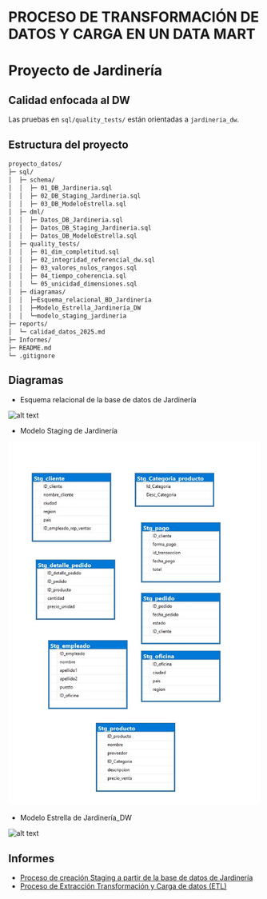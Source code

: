 # PROCESO DE TRANSFORMACIÓN DE DATOS Y CARGA EN UN DATA MART 
# Proyecto de Jardinería


## Calidad enfocada al DW
Las pruebas en `sql/quality_tests/` están orientadas a `jardineria_dw`.

## Estructura del proyecto
```
proyecto_datos/
├─ sql/
│  ├─ schema/
│  │  ├─ 01_DB_Jardineria.sql
│  │  ├─ 02_DB_Staging_Jardineria.sql
│  │  ├─ 03_DB_ModeloEstrella.sql
│  ├─ dml/
│  │  ├─ Datos_DB_Jardineria.sql
│  │  ├─ Datos_DB_Staging_Jardineria.sql
│  │  ├─ Datos_DB_ModeloEstrella.sql
│  ├─ quality_tests/
│  │  ├─ 01_dim_completitud.sql
│  │  ├─ 02_integridad_referencial_dw.sql
│  │  ├─ 03_valores_nulos_rangos.sql
│  │  ├─ 04_tiempo_coherencia.sql
│  │  └─ 05_unicidad_dimensiones.sql
│  ├─ diagramas/
│  │  ├─Esquema_relacional_BD_Jardinería
│  │  ├─Modelo_Estrella_Jardinería_DW
│  │  └─modelo_staging_jardineria
├─ reports/
│  └─ calidad_datos_2025.md
├─ Informes/
├─ README.md
└─ .gitignore 
```
## Diagramas

- Esquema relacional de la base de datos de Jardinería

![alt text](sql/Diagramas/Esquema_relacional_BD_Jardinería.JPG)


- Modelo Staging de Jardinería

![alt text](sql/Diagramas/modelo_staging_jardineria.JPG)

- Modelo Estrella de Jardinería_DW

![alt text](sql/Diagramas/Modelo_Estrella_Jardinería_DW.JPG)

## Informes

- [Proceso de creación Staging a partir de la base de datos de Jardinería](Informes/EA2_Alvarez_BD2_Stanging_Jardineria.pdf)
- [Proceso de Extracción Transformación y Carga de datos (ETL)](Informes/EA3_Alvarez_ProcesoETL[1].pdf)
